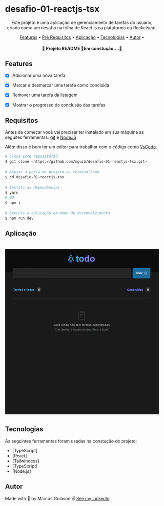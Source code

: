 # desafio-01-reactjs-tsx
<p align="center">Este projeto é uma aplicação de gerenciamento de tarefas do usuário, criado como um desafio na trilha de React js na plataforma da Rocketseat.</p>

<p align="center">
  <a href="#features">Features</a> •
  <a href="#requisitos">Pré Requisitos</a> •
  <a href="#aplicacao">Aplicação</a> •
  <a href="#tecnologias">Tecnologias</a> •
  <a href="#autor">Autor</a> •
</p>

<h4 align="center">🚧 Projeto README 🚀Em constução....🚧 </h4>

## Features
- [x] Adicionar uma nova tarefa
- [x] Marcar e desmarcar uma tarefa como concluída
- [x] Remover uma tarefa da listagem
- [x] Mostrar o progresso de conclusão das tarefas


## Requisitos
Antes de começar você vai precisar ter instalado em sua máquina as seguites ferramentas: <a href="https://git-scm.com/">git</a> e <a href="https://nodejs.org/en/">NodeJS</a>.

Além disso é bom ter um editor para trabalhar com o código como <a href="https://code.visualstudio.com/">VsCode</a>.
```bash
# Clone este repositório
$ git clone <https://github.com/mguib/desafio-01-reactjs-tsx.git>

# Acesse a pasta do projeto no terminal/cmd
$ cd desafio-01-reactjs-tsx

# Instale as dependências
$ yarn
# OU
$ npm i

# Execute a aplicação em modo de desenvolvimento
$ npm run dev
```

## Aplicação
<h1 align="center">
  <img alt="ToDo List" title="ToDo List" src="./github/Animação.gif" />
</h1>

## Tecnologias
As seguintes ferramentas foram usadas na constução do projeto:
- [TypeScript]
- [React]
- [Tailwindcss]
- [TypeScript]
- [Node.js]

## Autor
Made with 💜 by Marcos Guibson ✌ [See my LinkedIn](https://www.linkedin.com/in/marcos-guibson-santos-da-silva-0b62321a3/)


